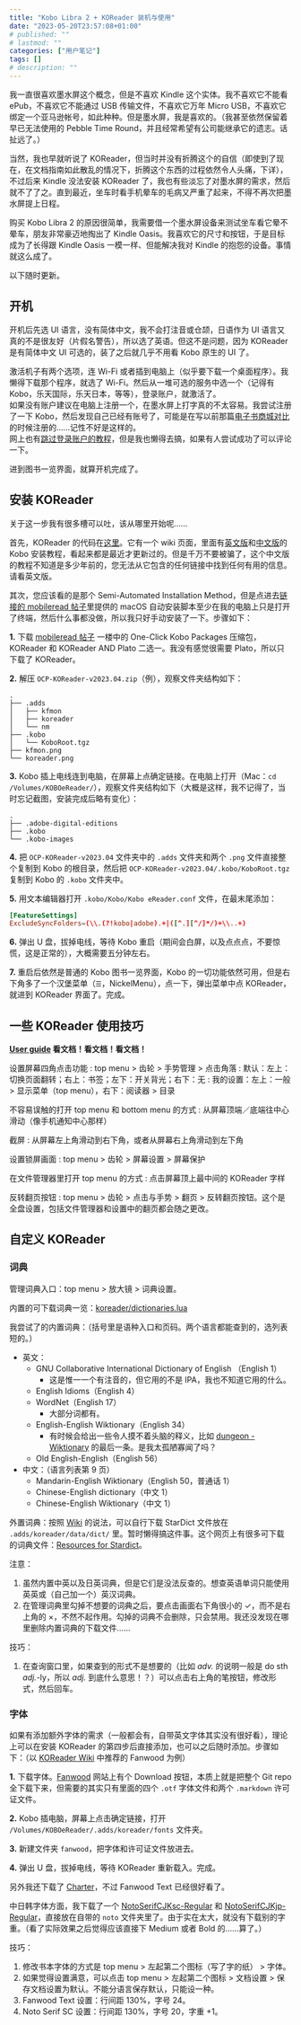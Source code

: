 ```yaml
---
title: "Kobo Libra 2 + KOReader 装机与使用"
date: "2023-05-20T23:57:08+01:00"
# published: ""
# lastmod: ""
categories: ["用户笔记"]
tags: []
# description: ""
---
```


我一直很喜欢墨水屏这个概念，但是不喜欢 Kindle 这个实体。我不喜欢它不能看 ePub，不喜欢它不能通过 USB 传输文件，不喜欢它万年 Micro USB，不喜欢它绑定一个亚马逊帐号，如此种种。但是墨水屏，我是喜欢的。（我甚至依然保留着早已无法使用的 Pebble Time Round，并且经常希望有公司能继承它的遗志。话扯远了。）

当然，我也早就听说了 KOReader，但当时并没有折腾这个的自信（即使到了现在，在文档指南如此散乱的情况下，折腾这个东西的过程依然令人头痛，下详），不过后来 Kindle 没法安装 KOReader 了，我也有些淡忘了对墨水屏的需求，然后就不了了之。直到最近，坐车时看手机晕车的毛病又严重了起来，不得不再次把墨水屏提上日程。

购买 Kobo Libra 2 的原因很简单，我需要借一个墨水屏设备来测试坐车看它晕不晕车，朋友非常豪迈地掏出了 Kindle Oasis。我喜欢它的尺寸和按钮，于是目标成为了长得跟 Kindle Oasis 一模一样、但能解决我对 Kindle 的抱怨的设备。事情就这么成了。

以下随时更新。


## 开机

开机后先选 UI 语言，没有简体中文，我不会打注音或仓颉，日语作为 UI 语言又真的不是很友好（片假名警告），所以选了英语。但这不是问题，因为 KOReader 是有简体中文 UI 可选的，装了之后就几乎不用看 Kobo 原生的 UI 了。

激活机子有两个选项，连 Wi-Fi 或者插到电脑上（似乎要下载一个桌面程序）。我懒得下载那个程序，就选了 Wi-Fi。然后从一堆可选的服务中选一个（记得有 Kobo，乐天国际，乐天日本，等等），登录账户，就激活了。  
如果没有账户建议在电脑上注册一个，在墨水屏上打字真的不太容易。我尝试注册了一下 Kobo，然后发现自己已经有账号了，可能是在写以前那篇[电子书商城对比](/posts/2019-06-20-globalise-your-digital-reading-life/)的时候注册的……记性不好是这样的。  
网上也有[跳过登录账户的教程](https://www.reddit.com/r/kobo/comments/mt2f30/how_to_bypass_account_setup/)，但是我也懒得去搞，如果有人尝试成功了可以评论一下。

进到图书一览界面，就算开机完成了。


## 安装 KOReader

关于这一步我有很多槽可以吐，该从哪里开始呢……

首先，KOReader 的代码在[这里](https://github.com/koreader/koreader)。它有一个 wiki 页面，里面有[英文版](https://github.com/koreader/koreader/wiki/Installation-on-Kobo-devices)和[中文版](https://github.com/koreader/koreader/wiki/%E5%A6%82%E4%BD%95%E5%9C%A8Kobo%E4%B8%8A%E5%AE%89%E8%A3%85KOReader)的 Kobo 安装教程，看起来都是最近才更新过的。但是千万不要被骗了，这个中文版的教程不知道是多少年前的，您无法从它包含的任何链接中找到任何有用的信息。请看英文版。

其次，您应该看的是那个 Semi-Automated Installation Method，但是点进去[链接的 mobileread 帖子](https://www.mobileread.com/forums/showthread.php?t=314220)里提供的 macOS 自动安装脚本至少在我的电脑上只是打开了终端，然后什么事都没做，所以我只好手动安装了一下。步骤如下：

**1\.** 下载 [mobileread 帖子](https://www.mobileread.com/forums/showthread.php?t=314220) 一楼中的 One-Click Kobo Packages 压缩包，KOReader 和 KOReader AND Plato 二选一。我没有感觉很需要 Plato，所以只下载了 KOReader。

**2\.** 解压 `OCP-KOReader-v2023.04.zip`（例），观察文件夹结构如下：

```text
.
├── .adds
│   ├── kfmon
│   ├── koreader
│   └── nm
├── .kobo
│   └── KoboRoot.tgz
├── kfmon.png
└── koreader.png
```

**3\.** Kobo 插上电线连到电脑，在屏幕上点确定链接。在电脑上打开（Mac：`cd /Volumes/KOBOeReader/`），观察文件夹结构如下（大概是这样，我不记得了，当时忘记截图，安装完成后略有变化）：

```text
.
├── .adobe-digital-editions
├── .kobo
└── .kobo-images
```

**4\.** 把 `OCP-KOReader-v2023.04` 文件夹中的 `.adds` 文件夹和两个 `.png` 文件直接整个复制到 Kobo 的根目录，然后把 `OCP-KOReader-v2023.04/.kobo/KoboRoot.tgz` 复制到 Kobo 的 `.kobo` 文件夹中。

**5\.** 用文本编辑器打开 `.kobo/Kobo/Kobo eReader.conf` 文件，在最末尾添加：

```toml
[FeatureSettings]
ExcludeSyncFolders=(\\.(?!kobo|adobe).+|([^.][^/]*/)+\\..+)
```

**6\.** 弹出 U 盘，拔掉电线，等待 Kobo 重启（期间会白屏，以及点点点，不要惊慌，这是正常的），大概需要五分钟左右。

**7\.** 重启后依然是普通的 Kobo 图书一览界面，Kobo 的一切功能依然可用，但是右下角多了一个汉堡菜单（`☰`，NickelMenu），点一下，弹出菜单中点 KOReader，就进到 KOReader 界面了。完成。


## 一些 KOReader 使用技巧

**[User guide](http://koreader.rocks/koreader-user-guide.pdf) 看文档！看文档！看文档！**

设置屏幕四角点击功能
: top menu > 齿轮 > 手势管理 > 点击角落
: 默认：左上：切换页面翻转；右上：书签；左下：开关背光；右下：无
: 我的设置：左上：一般 > 显示菜单（top menu），右下：阅读器 > 目录

不容易误触的打开 top menu 和 bottom menu 的方式
: 从屏幕顶端／底端往中心滑动（像手机通知中心那样）

截屏
: 从屏幕左上角滑动到右下角，或者从屏幕右上角滑动到左下角

设置锁屏画面
: top menu > 齿轮 > 屏幕设置 > 屏幕保护

在文件管理器里打开 top menu 的方式
: 点击屏幕顶上最中间的 KOReader 字样

反转翻页按钮
: top menu > 齿轮 > 点击与手势 > 翻页 > 反转翻页按钮。这个是全盘设置，包括文件管理器和设置中的翻页都会随之更改。


## 自定义 KOReader

### 词典

管理词典入口：top menu > 放大镜 > 词典设置。

内置的可下载词典一览：[koreader/dictionaries.lua ](https://github.com/koreader/koreader/blob/master/frontend/ui/data/dictionaries.lua)

我尝试了的内置词典：（括号里是语种入口和页码。两个语言都能查到的，选列表短的。）

- 英文：
    + GNU Collaborative International Dictionary of English （English 1）
        * 这是惟一一个有注音的，但它用的不是 IPA，我也不知道它用的什么。
    + English Idioms（English 4）
    + WordNet（English 17）
        * 大部分词都有。
    + English-English Wiktionary（English 34）
        * 有时候会给出一些令人摸不着头脑的释义，比如 [dungeon - Wiktionary](https://en.wiktionary.org/wiki/dungeon) 的最后一条。是我太孤陋寡闻了吗？
    + Old English-English（English 56）
- 中文：（语言列表第 9 页）
    + Mandarin-English Wiktionary（English 50，普通话 1）
    + Chinese-English dictionary（中文 1）
    + Chinese-English Wiktionary（中文 1）

<!-- - 日文：（语言列表第 15 页）
    + JMdict Japanese-English dictionary（日文 1）
    + Japanese-English Wiktionary（日文 1） -->

外置词典：按照 [Wiki](https://github.com/koreader/koreader/wiki/Dictionary-support) 的说法，可以自行下载 StarDict 文件放在 `.adds/koreader/data/dict/` 里。暂时懒得搞这件事。这个网页上有很多可下载的词典文件：[Resources for Stardict](https://kdr2.com/resource/stardict.html)。

注意：

1. 虽然内置中英以及日英词典，但是它们是没法反查的。想查英语单词只能使用英英或（自己加一个）英汉词典。
2. 在管理词典里勾掉不想要的词典之后，要点击画面右下角很小的 ✓，而不是右上角的 ×，不然不起作用。勾掉的词典不会删除，只会禁用。我还没发现在哪里删除内置词典的下载文件……

技巧：

1. 在查询窗口里，如果查到的形式不是想要的（比如 *adv.* 的说明一般是 do sth *adj.*-ly，所以 *adj.* 到底什么意思！？）可以点击右上角的笔按钮，修改形式，然后回车。


### 字体

如果有添加额外字体的需求（一般都会有，自带英文字体其实没有很好看），理论上可以在安装 KOReader 的第四步后直接添加，也可以之后随时添加。步骤如下：（以 [KOReader Wiki](https://github.com/koreader/koreader/wiki/Fonts) 中推荐的 Fanwood 为例）

**1\.** 下载字体。[Fanwood](https://www.theleagueofmoveabletype.com/fanwood) 网站上有个 Download 按钮，本质上就是把整个 Git repo 全下载下来，但需要的其实只有里面的四个 `.otf` 字体文件和两个 `.markdown` 许可证文件。

**2\.** Kobo 插电脑，屏幕上点击确定链接，打开 `/Volumes/KOBOeReader/.adds/koreader/fonts` 文件夹。

**3\.** 新建文件夹 `fanwood`，把字体和许可证文件放进去。

**4\.** 弹出 U 盘，拔掉电线，等待 KOReader 重新载入。完成。

另外我还下载了 [Charter](https://practicaltypography.com/charter.html)，不过 Fanwood Text 已经很好看了。

中日韩字体方面，我下载了一个 [NotoSerifCJKsc-Regular](https://github.com/notofonts/noto-cjk/blob/main/Serif/OTF/SimplifiedChinese/NotoSerifCJKsc-Regular.otf) 和 [NotoSerifCJKjp-Regular](https://github.com/notofonts/noto-cjk/blob/main/Serif/OTF/Japanese/NotoSerifCJKjp-Regular.otf)，直接放在自带的 `noto` 文件夹里了。由于实在太大，就没有下载别的字重。（看了实际效果之后觉得应该直接下 Medium 或者 Bold 的……算了。）

技巧：

1. 修改书本字体的方式是 top menu > 左起第二个图标（写了字的纸） > 字体。
1. 如果觉得设置满意，可以点击 top menu > 左起第二个图标 > 文档设置 > 保存文档设置为默认。不能分语言保存默认，只能设一种。
1. Fanwood Text 设置：行间距 130%，字号 24。
2. Noto Serif SC 设置：行间距 130%，字号 20，字重 +1。


<!-- 
### 反转翻页按钮

[koreader/page_turns.lua at 919d67656d35b7ac8cab2f581a47b74fd4ffb297 · koreader/koreader](https://github.com/koreader/koreader/blob/919d67656d35b7ac8cab2f581a47b74fd4ffb297/frontend/ui/elements/page_turns.lua#L122)

`G_reader_settings` -> `inverse_reading_order`

或者

[Keymapping · koreader/koreader Wiki](https://github.com/koreader/koreader/wiki/Keymapping)

Make file `koreader/settings/event_map.lua` with:

```lua
return {
            [194] = "RPgBack",
            [193] = "RPgFwd",
 }
```
 -->

